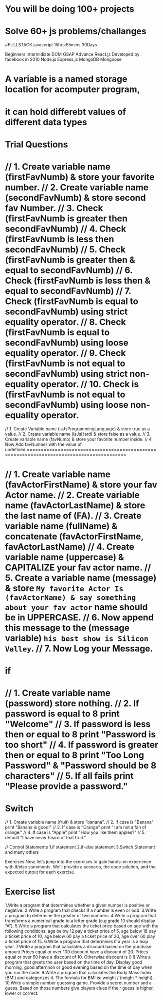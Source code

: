 # You will be doing 100+ projects

# Solve 60+ js problems/challanges

#FULLSTACK javascript 15hrs:55mins
30Days

Beginners
Intermidiate
DOM
GSAP
Advance
React.js Developed by facebook in 2010
Node.js
Express.js
MongoDB
Mongoose

# A variable is a named storage location for acomputer program,

# it can hold differebt values of different data types

# Trial Questions

// 1. Create variable name (firstFavNumb) & store your favorite number.
// 2. Create variable name (secondFavNumb) & store second fav Number.
// 3. Check (firstFavNumb is greater then secondFavNumb)
// 4. Check (firstFavNumb is less then secondFavNumb)
// 5. Check (firstFavNumb is greater then & equal to secondFavNumb)
// 6. Check (firstFavNumb is less then & equal to secondFavNumb)
// 7. Check (firstFavNumb is equal to secondFavNumb) using strict equality operator.
// 8. Check (firstFavNumb is equal to secondFavNumb) using loose equality operator.
// 9. Check (firstFavNumb is not equal to secondFavNumb) using strict non-equality operator.
// 10. Check is (firstFavNumb is not equal to secondFavNumb) using loose non-equality operator.
==============================================================================================

// 1. Create Variable name (isJsProgrammingLanguage) & store true as a value.
// 2. Create variable name (isJsHard) & store false as a value.
// 3. Create variable name (favNumb) & store your favorite number inside.
// 4. Now Add favNumber with the value of undefined.=========================================================================================

// 1. Create variable name (favActorFirstName) & store your fav Actor name.
// 2. Create variable name (favActorLastName) & store the last name of (FA).
// 3. Create variable name (fullName) & concatenate (favActorFirstName, favActorLastName)
// 4. Create variable name (uppercase) & CAPITALIZE your fav actor name.
// 5. Create a variable name (message) & store `My favorite Actor Is (favActorName) & say something about your fav actor` name should be in UPPERCASE.
// 6. Now append this message to the (message variable) `his best show is Silicon Valley`.
// 7. Now Log your Message.
===============================================================================================

# if

// 1. Create variable name (password) store nothing.
// 2. If password is equal to 8 print "Welcome"
// 3. If password is less then or equal to 8 print "Password is too short"
// 4. If password is greater then or equal to 8 print "Too Long Password" & "Password should be 8 characters"
// 5. If all fails print "Please provide a password."
==================================================================================================

# Switch

// 1. Create variable name (fruit) & store "banana".
// 2. If case is "Banana" print "Banana is good!"
// 3. If case is "Orange" print "I am not a fan of orange."
// 4. If case is "Apple" print "How you like them apples?"
// 5. default "I have never heard of that fruit."

// Control Statements
1.if statement
2.if-else statement
3.Switch Statement and many others

Exercises
Now, let’s jump into the exercises to gain hands-on experience with if/else statements. We'll provide a scenario, the code solution, and the expected output for each exercise.

# Exercise list

1.Write a program that determines whether a given number is positive or negative.
2.Write a program that checks if a number is even or odd.
3.Write a program to determine the greater of two numbers.
4.Write a program that transforms a numerical grade to a letter grade (e.g grade 10 should display “A”).
5.Write a program that calculates the ticket price based on age with the following conditions: age below 12 pay a ticket price of 5, age below 18 pay a ticket price of 10, age below 60 pay a ticket price of 20, age over 60 play a ticket price of 15.
6.Write a program that determines if a year is a leap year.
7.Write a program that calculates a discount based on the purchase amount.Prices equal or over 100 discount have a discount of 20. Prices equal or over 50 have a discount of 10. Otherwise discount is 0
8.Write a program that greets the user based on the time of day. Display good morning, good afternnon or good evening based on the time of day when you run the code.
9.Write a program that calculates the Body Mass Index (BMI) and categorizes it. The formula for BMI is: weight / (height \* height).
10.Write a simple number guessing game. Provide a secret number and a guess. Based on those numbers give players clues if their guess is higher, lower or correct.

